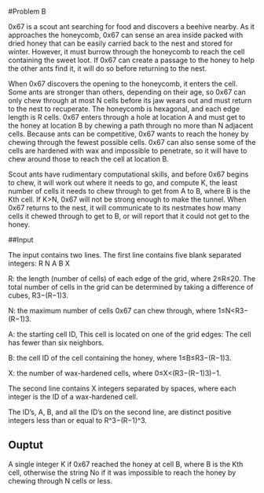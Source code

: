 #Problem B

0x67 is a scout ant searching for food and discovers a beehive nearby. As it approaches the honeycomb, 0x67 can sense an area inside packed with dried honey that can be easily carried back to the nest and stored for winter. However, it must burrow through the honeycomb to reach the cell containing the sweet loot. If 0x67 can create a passage to the honey to help the other ants find it, it will do so before returning to the nest.

When 0x67 discovers the opening to the honeycomb, it enters the cell. Some ants are stronger than others, depending on their age, so 0x67 can only chew through at most N cells before its jaw wears out and must return to the nest to recuperate. The honeycomb is hexagonal, and each edge length is R cells. 0x67 enters through a hole at location A and must get to the honey at location B by chewing a path through no more than N adjacent cells. Because ants can be competitive, 0x67 wants to reach the honey by chewing through the fewest possible cells. 0x67 can also sense some of the cells are hardened with wax and impossible to penetrate, so it will have to chew around those to reach the cell at location B.

Scout ants have rudimentary computational skills, and before 0x67 begins to chew, it will work out where it needs to go, and compute K, the least number of cells it needs to chew through to get from A to B, where B is the Kth cell. If K>N, 0x67 will not be strong enough to make the tunnel. When 0x67 returns to the nest, it will communicate to its nestmates how many cells it chewed through to get to B, or will report that it could not get to the honey.

##Input

The input contains two lines. The first line contains five blank separated integers: R N A B X

R: the length (number of cells) of each edge of the grid, where 2≤R≤20. The total number of cells in the grid can be determined by taking a difference of cubes, R3−(R−1)3.

N: the maximum number of cells 0x67 can chew through, where 1≤N<R3−(R−1)3.

A: the starting cell ID, This cell is located on one of the grid edges: The cell has fewer than six neighbors.

B: the cell ID of the cell containing the honey, where 1≤B≤R3−(R−1)3.

X: the number of wax-hardened cells, where 0≤X<(R3−(R−1)3)−1.

The second line contains X integers separated by spaces, where each integer is the ID of a wax-hardened cell.

The ID’s, A, B, and all the ID’s on the second line, are distinct positive integers less than or equal to R^3−(R−1)^3.

## Ouptut

A single integer K if 0x67 reached the honey at cell B, where B is the Kth cell, otherwise the string No if it was impossible to reach the honey by chewing through N cells or less.

